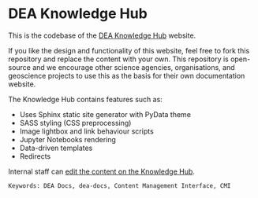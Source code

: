 # DEA Knowledge Hub

This is the codebase of the [DEA Knowledge Hub](https://knowledge.dea.ga.gov.au/) website.

If you like the design and functionality of this website, feel free to fork this repository and replace the content with your own. This repository is open-source and we encourage other science agencies, organisations, and geoscience projects to use this as the basis for their own documentation website.

The Knowledge Hub contains features such as:

* Uses Sphinx static site generator with PyData theme
* SASS styling (CSS preprocessing)
* Image lightbox and link behaviour scripts
* Jupyter Notebooks rendering
* Data-driven templates
* Redirects

Internal staff can [edit the content on the Knowledge Hub](https://docs.dev.dea.ga.gov.au/public_services/dea_knowledge_hub/index.html).

```text
Keywords: DEA Docs, dea-docs, Content Management Interface, CMI
```

